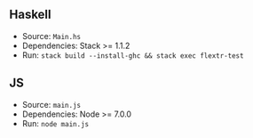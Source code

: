 

## Haskell

- Source: `Main.hs`
- Dependencies: Stack >= 1.1.2
- Run: `stack build --install-ghc && stack exec flextr-test`

## JS

- Source: `main.js`
- Dependencies: Node >= 7.0.0
- Run: `node main.js`
